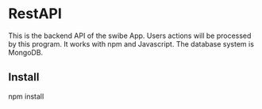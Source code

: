# RestAPI

This is the backend API of the swibe App. Users actions will be processed by this program. It works with npm and Javascript. The database system is MongoDB.


## Install

  npm install
